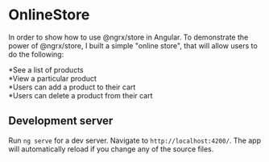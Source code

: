 # OnlineStore

In order to show how to use @ngrx/store in Angular. To demonstrate the power of @ngrx/store, I built a simple "online store", that will allow users to do the following:

*See a list of products <br>
*View a particular product <br>
*Users can add a product to their cart <br>
*Users can delete a product from their cart <br>

## Development server

Run `ng serve` for a dev server. Navigate to `http://localhost:4200/`. The app will automatically reload if you change any of the source files.

